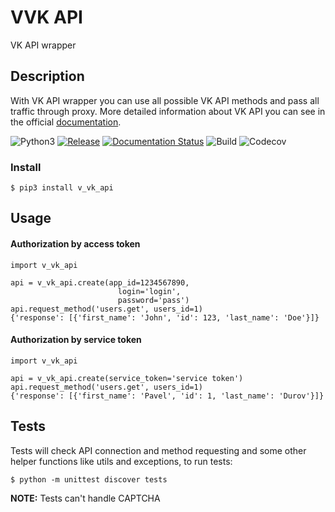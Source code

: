 # VVK API

VK API wrapper

## Description

With VK API wrapper you can use all possible VK API methods and pass all traffic through proxy. 
More detailed information about VK API you can see in the official [documentation](https://vk.com/dev/methods).

![Python3](https://img.shields.io/badge/Python-3-brightgreen.svg)
[![Release](https://img.shields.io/github/release/vadimk2016/v-vk-api.svg)](https://github.com/vadimk2016/v-vk-api/releases)
[![Documentation Status](https://readthedocs.org/projects/v-vk-api/badge/?version=latest)](http://v-vk-api.readthedocs.io/en/latest/?badge=latest)
![Build](https://api.travis-ci.org/vadimk2016/v-vk-api.svg?branch=develop)
![Codecov](https://img.shields.io/codecov/c/github/vadimk2016/v-vk-api/develop.svg)

### Install

```
$ pip3 install v_vk_api
```

## Usage

#### Authorization by access token

    import v_vk_api
    
    api = v_vk_api.create(app_id=1234567890, 
                            login='login', 
                            password='pass')
    api.request_method('users.get', users_id=1)
    {'response': [{'first_name': 'John', 'id': 123, 'last_name': 'Doe'}]}
    
#### Authorization by service token

    import v_vk_api
    
    api = v_vk_api.create(service_token='service token')
    api.request_method('users.get', users_id=1)    
    {'response': [{'first_name': 'Pavel', 'id': 1, 'last_name': 'Durov'}]}

## Tests

Tests will check API connection and method requesting and some other helper functions like utils and exceptions, 
to run tests:
```
$ python -m unittest discover tests
```
**NOTE:** Tests can't handle CAPTCHA